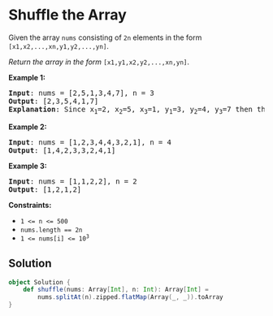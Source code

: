 # Shuffle the Array

Given the array `nums` consisting of `2n` elements in the form
`[x1,x2,...,xn,y1,y2,...,yn]`.

_Return the array in the form_ `[x1,y1,x2,y2,...,xn,yn]`.

**Example 1:**
<pre>
<b>Input</b>: nums = [2,5,1,3,4,7], n = 3
<b>Output</b>: [2,3,5,4,1,7]
<b>Explanation</b>: Since x<sub>1</sub>=2, x<sub>2</sub>=5, x<sub>3</sub>=1, y<sub>1</sub>=3, y<sub>2</sub>=4, y<sub>3</sub>=7 then the answer is [2,3,5,4,1,7].
</pre>

**Example 2:**
<pre>
<b>Input</b>: nums = [1,2,3,4,4,3,2,1], n = 4
<b>Output</b>: [1,4,2,3,3,2,4,1]
</pre>

**Example 3:**
<pre>
<b>Input</b>: nums = [1,1,2,2], n = 2
<b>Output</b>: [1,2,1,2]
</pre>

**Constraints:**

* `1 <= n <= 500`
* `nums.length == 2n`
* <code>1 <= nums[i] <= 10<sup>3</sup></code>


## Solution

```scala
object Solution {
    def shuffle(nums: Array[Int], n: Int): Array[Int] =
        nums.splitAt(n).zipped.flatMap(Array(_, _)).toArray
}
```
